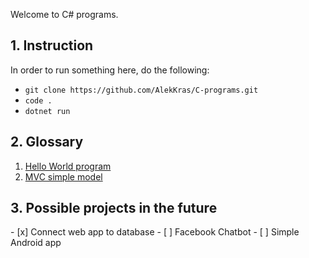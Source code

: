 Welcome to C# programs.

<h2>1. Instruction</h2>
In order to run something here, do the following:
<ul>
<li><code>git clone https://github.com/AlekKras/C-programs.git</code></li>
<li><code>code . </code></li>
<li><code>dotnet run</code></li>
</ul>
<h2>2. Glossary </h2>
<ol>
<li><a href="https://github.com/AlekKras/C-programs/tree/master/hello_world">Hello World program</a></li>
<li><a href="https://github.com/AlekKras/C-programs/tree/master/test">MVC simple model</a></li>
</ol>
<h2>3. Possible projects in the future </h2>
 - [x] Connect web app to database
 - [ ] Facebook Chatbot
 - [ ] Simple Android app

